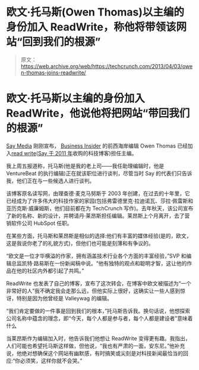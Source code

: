 # 欧文·托马斯(Owen Thomas)以主编的身份加入 ReadWrite，称他将带领该网站“回到我们的根源”

> 原文：<https://web.archive.org/web/https://techcrunch.com/2013/04/03/owen-thomas-joins-readwrite/>

# 欧文·托马斯以主编的身份加入 ReadWrite，他说他将把网站“带回我们的根源”

[Say Media](https://web.archive.org/web/20230217010014/http://www.saymedia.com/) 刚刚宣布， [Business Insider](https://web.archive.org/web/20230217010014/http://www.businessinsider.com/) 的前西海岸编辑 Owen Thomas 已经加入[read write](https://web.archive.org/web/20230217010014/http://www.readwrite.com/)([Say 于 2011 年](https://web.archive.org/web/20230217010014/https://techcrunch.com/2011/12/14/price-readwriteweb-5-million/)收购的科技博客)担任主编。

我上周五报道称，托马斯(他是我的老上司——我任助理编辑时，他是 VentureBeat 的执行编辑)正在就该职位进行谈判，尽管当时 Say 的代表们只告诉我，他们正在与一些候选人进行谈判。

该博客原名读写网，由理查德·麦克马努斯于 2003 年创建，在过去的十年里，它已经成为了许多伟大的科技作家的家园(包括弗雷德里克·拉迪诺瓦、莎拉·佩雷斯和亚历克斯·威廉姆斯，他们目前都在为 TechCrunch 写作)。去年秋天，该公司宣布了新的名称、新的设计，并聘请丹·莱昂斯担任编辑。莱昂斯上个月离开，去了营销软件公司 HubSpot 任职。

在某些方面，托马斯和莱昂斯是相似的选择:他们有丰富的媒体经验(是的，欧文，这是我说你老了的礼貌方式)，但他们也可能是刻薄和有争议的。

“欧文是一位才华横溢的作家，拥有涵盖技术行业各个方面的丰富经验，”SVP 和编辑总监凯特·路易斯在一份新闻稿中说。“他有独特的观点和聪明才智，这让他的作品在他的社区内外都引起了共鸣。”

ReadWrite 也发表了自己的博客，宣布了这次转会，在博客中欧文被描述为“一个非常好的人”我不确定我会走那么远，但他实际上很好，这确实让一些人感到惊讶，特别是因为他曾经是 Valleywag 的编辑。

“我们肯定要做的一件事是回到我们的根本，”托马斯告诉我。换句话说，他想探索公司名称中蕴含的理念，即“今天，每个人都是参与者，每个人都是建设者”意味着什么

当莱昂斯作为编辑加入时，他告诉我们他想让 ReadWrite 变得更有趣。我指出，人们可能也希望托马斯这样做，但他说，“我也有严肃的一面，安东尼。”他补充说，他绝对想确保这个网站有幽默感，有时搞笑或尖刻是对科技新闻最恰当的回应:“你必须笑，这样你就不会哭。”